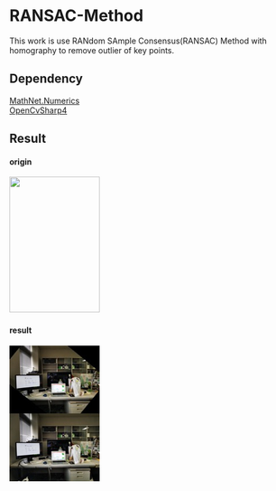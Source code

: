 # RANSAC-Method
This work is use RANdom SAmple Consensus(RANSAC) Method with homography to remove outlier of key points.  

## Dependency
[MathNet.Numerics](https://numerics.mathdotnet.com/)  <br/>
[OpenCvSharp4](https://github.com/shimat/opencvsharp)

## Result
#### origin
<img width="160" height="240" src="https://github.com/Yanjiao-Ao/RANSAC-Method/blob/master/origin.jpg"/>

#### result
<img width="160" height="240" src="https://github.com/Yanjiao-Ao/RANSAC-Method/blob/master/result.jpg"/>
